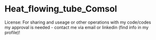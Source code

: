 # Heat_flowing_tube_Comsol

License: For sharing and useage or other operations with my code/codes my approval is needed - contact me via email or linkedin (find info in my profile)!
